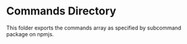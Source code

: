 Commands Directory
==================

This folder exports the commands array as specified by subcommand package on npmjs.
